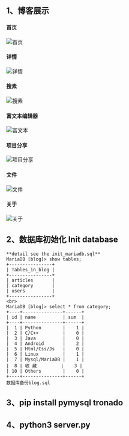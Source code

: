 ## 1、博客展示
#### 首页
![首页](https://github.com/Sningi/tornado-blog/blob/master/showpic/pindex.png)
#### 详情
![详情](https://github.com/Sningi/tornado-blog/blob/master/showpic/partcile.png)
#### 搜素
![搜素](https://github.com/Sningi/tornado-blog/blob/master/showpic/psearch.png)
#### 富文本编辑器
![富文本](https://github.com/Sningi/tornado-blog/blob/master/showpic/peditor.png)
#### 项目分享
![项目分享](https://github.com/Sningi/tornado-blog/blob/master/showpic/pshare.png)
#### 文件
![文件](https://github.com/Sningi/tornado-blog/blob/master/showpic/pfile.png)
#### 关于
![关于](https://github.com/Sningi/tornado-blog/blob/master/showpic/pabout.png)

## 2、数据库初始化 Init database
    **detail see the init_mariadb.sql**
    MariaDB [blog]> show tables;
    +----------------+
    | Tables_in_blog |
    +----------------+
    | articles       |
    | category       |
    | users          |
    +----------------+
    <br>
    MariaDB [blog]> select * from category;
    +----+---------------+------+
    | id | name          | sum  |
    +----+---------------+------+
    |  1 | Python        |    1 |
    |  2 | C/C++         |    0 |
    |  3 | Java          |    0 |
    |  4 | Android       |    2 |
    |  5 | Html/Css/Js   |    0 |
    |  6 | Linux         |    1 |
    |  7 | Mysql/MariaDB |    1 |
    |  8 | 收 藏         |    3 |
    | 10 | Others        |    0 |
    +----+---------------+------+
    数据库备份blog.sql
## 3、pip install pymysql tronado
## 4、python3 server.py